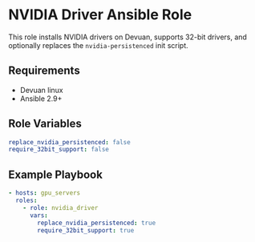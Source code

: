 # NVIDIA Driver Ansible Role

This role installs NVIDIA drivers on Devuan, supports 32-bit drivers, and optionally replaces the `nvidia-persistenced` init script.

## Requirements
- Devuan linux
- Ansible 2.9+

## Role Variables
```yaml
replace_nvidia_persistenced: false
require_32bit_support: false
```

## Example Playbook
```yaml
- hosts: gpu_servers
  roles:
    - role: nvidia_driver
      vars:
        replace_nvidia_persistenced: true
        require_32bit_support: true
```
